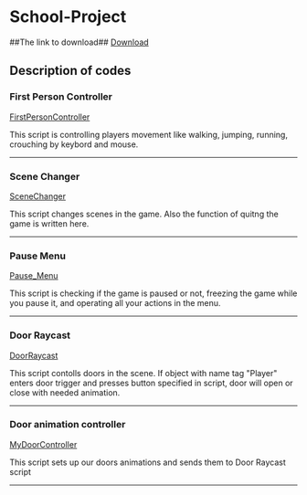 # School-Project
##The link to download##
[Download]()
## Description of codes ##
### First Person Controller ###
[FirstPersonController](https://github.com/1ce2k/School-Project/blob/main/School%20Project/Assets/ModularFirstPersonController/FirstPersonController/FirstPersonController.cs)

This script is controlling players movement like walking, jumping, running, crouching by keybord and mouse.
****
### Scene Changer ### 
[SceneChanger](https://github.com/1ce2k/School-Project/blob/main/School%20Project/Assets/Scripts/Scene/SceneChanger.cs)

This script changes scenes in the game. Also the function of quitng the game is written here.
****
### Pause Menu ###
[Pause_Menu](https://github.com/1ce2k/School-Project/blob/main/School%20Project/Assets/Scripts/Pause/Pause_Menu.cs)

This script is checking if the game is paused or not, freezing the game while you pause it, and operating all your actions in the menu.
****
### Door Raycast ###
[DoorRaycast](https://github.com/1ce2k/School-Project/blob/main/School%20Project/Assets/Scripts/Doors/DoorRaycast.cs)

This script contolls doors in the scene. If object with name tag "Player" enters door trigger and presses button specified in script, door will open or close with needed animation.
****
### Door animation controller ###
[MyDoorController](https://github.com/1ce2k/School-Project/blob/main/School%20Project/Assets/Scripts/Doors/MyDoorController.cs)

This script sets up our doors animations and sends them to Door Raycast script
****
